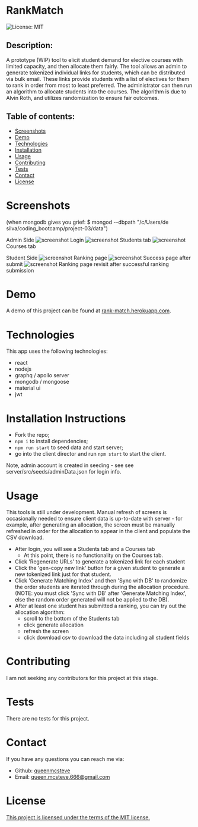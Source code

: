 # RankMatch

![License: MIT](https://img.shields.io/badge/License-MIT-yellow.svg)

## Description:

A prototype (WIP) tool to elicit student demand for elective courses with limited capacity, and then allocate them fairly. The tool allows an admin to generate tokenized individual links for students, which can be distributed via bulk email. These links provide students with a list of electives for them to rank in order from most to least preferred. The administrator can then run an algorithm to allocate students into the courses. The algorithm is due to Alvin Roth, and utilizes randomization to ensure fair outcomes.

## Table of contents:

- [Screenshots](#screenshots)
- [Demo](#demo)
- [Technologies](#technologies)
- [Installation](#installation)
- [Usage](#usage)
- [Contributing](#contributing)
- [Tests](#tests)
- [Contact](#contact)
- [License](#license)

# Screenshots

(when mongodb gives you grief:
$ mongod --dbpath "/c/Users/de silva/coding_bootcamp/project-03/data")

Admin Side
![screenshot](./client/public/screenshot_login.jpg)
Login
![screenshot](./client/public/screenshot_students-tab.jpg)
Students tab
![screenshot](./client/public/screenshot_courses-tab.jpg)
Courses tab

Student Side
![screenshot](./client/public/screenshot_student-ranking_page.jpg)
Ranking page
![screenshot](./client/public/screenshot_student-submit-success_page.jpg)
Success page after submit
![screenshot](./client/public/screenshot_student-ranking-page-after-submit.jpg)
Ranking page revisit after successful ranking submission

# Demo

A demo of this project can be found at [rank-match.herokuapp.com](https://rank-match.herokuapp.com).

# Technologies

This app uses the following technologies:

- react
- nodejs
- graphq / apollo server
- mongodb / mongoose
- material ui
- jwt

# Installation Instructions

- Fork the repo;
- `npm i` to install dependencies;
- `npm run start` to seed data and start server;
- go into the client director and run `npm start` to start the client.

Note, admin account is created in seeding - see see server/src/seeds/adminData.json for login info.

# Usage

This tools is still under development. Manual refresh of screens is occasionally needed to ensure client data is up-to-date with server - for example, after generating an allocation, the screen must be manually refreshed in order for the allocation to appear in the client and populate the CSV download.

- After login, you will see a Students tab and a Courses tab
  - At this point, there is no functionality on the Courses tab.
- Click 'Regenerate URLs' to generate a tokenized link for each student
- Click the 'gen-copy new link' button for a given student to generate a new tokenized link just for that student.
- Click 'Generate Matching Index' and then 'Sync with DB' to randomize the order students are iterated through during the allocation procedure. (NOTE: you must click 'Sync with DB' after 'Generate Matching Index', else the random order generated will not be applied to the DB).
- After at least one student has submitted a ranking, you can try out the allocation algorithm:
  - scroll to the bottom of the Students tab
  - click generate allocation
  - refresh the screen
  - click download csv to download the data including all student fields

# Contributing

I am not seeking any contributors for this project at this stage.

# Tests

There are no tests for this project.

# Contact

If you have any questions you can reach me via:

- Github: [queenmcsteve](https://github.com/queenmcsteve)
- Email: [queen.mcsteve.666@gmail.com](mailto:queen.mcsteve.666@gmail.com)

# License

[This project is licensed under the terms of the MIT license.](https://opensource.org/licenses/MIT)
